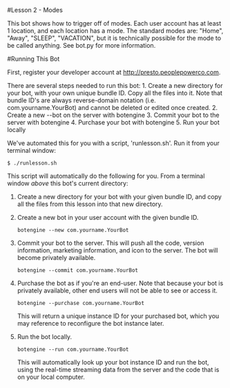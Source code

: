 #Lesson 2 - Modes

This bot shows how to trigger off of modes. Each user account has at least 1 location, and each location has a mode. The standard modes are: "Home", "Away", "SLEEP", "VACATION", but it is technically possible for the mode to be called anything. See bot.py for more information.

#Running This Bot

 First, register your developer account at http://presto.peoplepowerco.com.
 
 There are several steps needed to run this bot:
    1. Create a new directory for your bot, with your own unique bundle ID. Copy all the files into it. Note that bundle ID's are always reverse-domain notation (i.e. com.yourname.YourBot) and cannot be deleted or edited once created.
    2. Create a new --bot on the server with botengine
    3. Commit your bot to the server with botengine
    4. Purchase your bot with botengine
    5. Run your bot locally

 We've automated this for you with a script, 'runlesson.sh'. Run it from your terminal window:
 
   `$ ./runlesson.sh`

 This script will automatically do the following for you. From a terminal window *above* this bot's current directory:
 
 1. Create a new directory for your bot with your given bundle ID, and copy all the files from this lesson into that new directory.

 
 2. Create a new bot in your user account with the given bundle ID.
    
    `botengine --new com.yourname.YourBot`
    
 
 3. Commit your bot to the server. This will push all the code, version information, marketing information, and icon to the server. The bot will become privately available.

    `botengine --commit com.yourname.YourBot`

 4. Purchase the bot as if you're an end-user. Note that because your bot is privately available, other end users will not be able to see or access it.

    `botengine --purchase com.yourname.YourBot`
 
    This will return a unique instance ID for your purchased bot, which you may reference to reconfigure the bot instance later.
    
 5. Run the bot locally.
    
    `botengine --run com.yourname.YourBot`
    
    This will automatically look up your bot instance ID and run the bot, using the real-time streaming data from the server and the code that is on your local computer.
